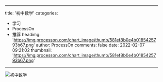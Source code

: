 
---
title: '初中数学'
categories: 
 - 学习
 - ProcessOn
 - 推荐
headimg: 'https://img.processon.com/chart_image/thumb/581ef8b0e4b0185425793b67.png'
author: ProcessOn
comments: false
date: 2022-02-07 09:21:02
thumbnail: 'https://img.processon.com/chart_image/thumb/581ef8b0e4b0185425793b67.png'
---

<div>   
<img class="thumb" alt="初中数学" src="https://img.processon.com/chart_image/thumb/581ef8b0e4b0185425793b67.png" referrerpolicy="no-referrer">
<p></p>  
</div>
            